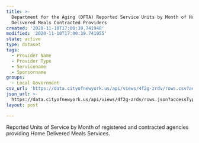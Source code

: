 ```yaml
---
title: >-
  Department for the Aging (DFTA) Reported Service Units by Month of Home
  Delivered Meals Contracted Providers
created: '2020-11-10T17:00:39.741948'
modified: '2020-11-10T17:00:39.741955'
state: active
type: dataset
tags:
  - Provider Name
  - Provider Type
  - Servicename
  - Sponsorname
groups:
  - Local Government
csv_url: 'https://data.cityofnewyork.us/api/views/4f2g-zrdv/rows.csv?accessType=DOWNLOAD'
json_url: >-
  https://data.cityofnewyork.us/api/views/4f2g-zrdv/rows.json?accessType=DOWNLOAD
layout: post

---
```

Reported Units of Service by Month of registered and contracted agencies providing Home Delivered Meals Services.
